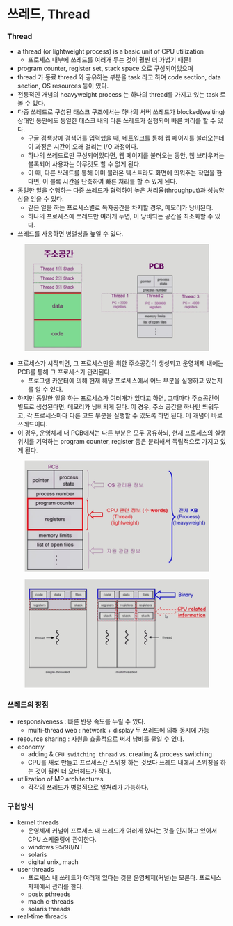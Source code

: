 # 쓰레드, Thread

### Thread

* a thread (or lightweight process) is a basic unit of CPU utilization
  * 프로세스 내부에 쓰레드를 여러개 두는 것이 훨씬 더 가볍기 때문!
* program counter, register set, stack space 으로 구성되어있으며
* thread 가 동료 thread 와 공유하는 부분을 task 라고 하며 code section, data section, OS resources 등이 있다.
* 전통적인 개념의 heavyweight process 는 하나의 thread를 가지고 있는 task 로 볼 수 있다.
* 다중 쓰레드로 구성된 태스크 구조에서는 하나의 서버 쓰레드가 blocked(waiting)상태인 동안에도 동일한 태스크 내의 다른 쓰레드가 실행되어 빠른 처리를 할 수 있다.
  * 구글 검색창에 검색어를 입력했을 때, 네트워크를 통해 웹 페이지를 불러오는데 이 과정은 시간이 오래 걸리는 I/O 과정이다.
  * 하나의 쓰레드로만 구성되어있다면, 웹 페이지를 불러오는 동안, 웹 브라우저는 블록되어 사용자는 아무것도 할 수 없게 된다.
  * 이 때, 다른 쓰레드를 통해 이미 불러온 텍스트라도 화면에 띄워주는 작업을 한다면, 이 블록 시간을 단축하여 빠른 처리를 할 수 있게 된다.
* 동일한 일을 수행하는 다중 쓰레드가 협력하여 높은 처리율(throughput)과 성능향상을 얻을 수 있다.
  * 같은 일을 하는 프로세스별로 독자공간을 차지할 경우, 메모리가 낭비된다.
  * 하나의 프로세스에 쓰레드만 여러개 두면, 이 낭비되는 공간을 최소화할 수 있다.
* 쓰레드를 사용하면 병렬성을 높일 수 있다.

<figure><img src="../../.gitbook/assets/image (8) (3).png" alt=""><figcaption></figcaption></figure>

* 프로세스가 시작되면, 그 프로세스만을 위한 주소공간이 생성되고 운영체제 내에는 PCB를 통해 그 프로세스가 관리된다.
  * 프로그램 카운터에 의해 현재 해당 프로세스에서 어느 부분을 실행하고 있는지를 알 수 있다.
* 하지만 동일한 일을 하는 프로세스가 여러개가 있다고 하면, 그때마다 주소공간이 별도로 생성된다면, 메모리가 낭비되게 된다. 이 경우, 주소 공간을 하나만 띄워두고, 각 프로세스마다 다른 코드 부분을 실행할 수 있도록 하면 된다. 이 개념이 바로 쓰레드이다.
* 이 경우, 운영체제 내 PCB에서는 다른 부분은 모두 공유하되, 현재 프로세스의 실행 위치를 기억하는 program counter, register 등은 분리해서 독립적으로 가지고 있게 된다.

<figure><img src="../../.gitbook/assets/image (2) (2) (1) (1) (1).png" alt=""><figcaption></figcaption></figure>

<figure><img src="../../.gitbook/assets/image (1) (2) (1) (1) (1).png" alt=""><figcaption></figcaption></figure>

### 쓰레드의 장점

* responsiveness : 빠른 반응 속도를 누릴 수 있다.
  * multi-thread web : network + display 두 쓰레드에 의해 동시에 가능
* resource sharing : 자원을 효율적으로 써서 낭비를 줄일 수 있다.
* economy
  * adding & `CPU switching thread` vs. creating & process switching
  * CPU를 새로 만들고 프로세스간 스위칭 하는 것보다 쓰레드 내에서 스위칭을 하는 것이 훨씬 더 오버헤드가 적다.
* utilization of MP architectures
  * 각각의 쓰레드가 병렬적으로 일처리가 가능하다.

### 구현방식

* kernel threads
  * 운영체제 커널이 프로세스 내 쓰레드가 여러개 있다는 것을 인지하고 있어서 CPU 스케줄링에 관여한다.
  * windows 95/98/NT
  * solaris
  * digital unix, mach
* user threads
  * 프로세스 내 쓰레드가 여러개 있다는 것을 운영체제(커널)는 모른다. 프로세스 자체에서 관리를 한다.
  * posix pthreads
  * mach c-threads
  * solaris threads
* real-time threads
